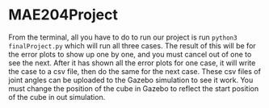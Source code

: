 # MAE204Project

From the terminal, all you have to do to run our project is run `python3 finalProject.py` which will run all three cases. The result of this will be for the error plots to show up one by one, and you must cancel out of one to see the next. After it has shown all the error plots for one case, it will write the case to a csv file, then do the same for the next case. These csv files of joint angles can be uploaded to the Gazebo simulation to see it work. You must change the position of the cube in Gazebo to reflect the start position of the cube in out simulation. 